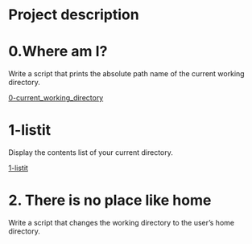 # Project description

# 0.Where am I?

Write a script that prints the absolute path name of the current working directory.

[0-current_working_directory](https://github.com/sindi702/holbertonschool-shell/blob/main/basics/0-current_working_directory)

# 1-listit

Display the contents list of your current directory.

[1-listit](https://github.com/sindi702/holbertonschool-shell/blob/main/basics/1-listit)

# 2. There is no place like home
Write a script that changes the working directory to the user’s home directory. 
